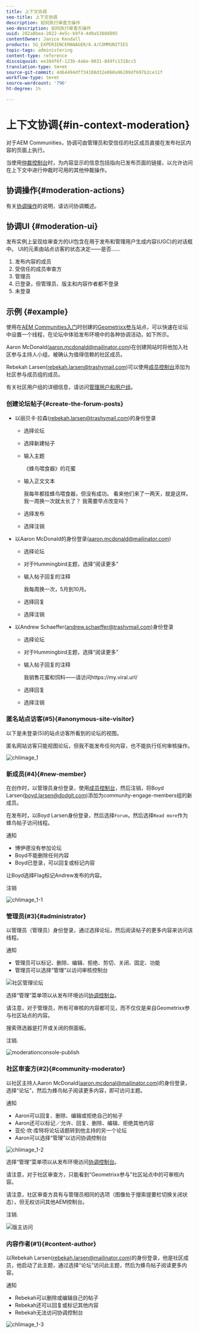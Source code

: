 ```yaml
---
title: 上下文协调
seo-title: 上下文协调
description: 如何执行审查方操作
seo-description: 如何执行审查方操作
uuid: 282a8bea-2822-4e5c-b9f4-4d9a5380d895
contentOwner: Janice Kendall
products: SG_EXPERIENCEMANAGER/6.4/COMMUNITIES
topic-tags: administering
content-type: reference
discoiquuid: ee104f6f-123b-4a6e-9031-849fc1318cc5
translation-type: tm+mt
source-git-commit: 4d64494dff34108d32e060a96209df697b2ce11f
workflow-type: tm+mt
source-wordcount: '796'
ht-degree: 1%

---
```



# 上下文协调{#in-context-moderation}

对于AEM Communities，协调可由管理员和受信任的社区成员直接在发布社区内容的页面上执行。

当使用[仲裁控制台](moderation.md)时，为内容显示的信息包括指向已发布页面的链接，以允许访问在上下文中进行仲裁时可用的其他仲裁操作。

## 协调操作{#moderation-actions}

有关[协调操作](moderate-ugc.md#moderation-actions)的说明，请访问协调概述。

## 协调UI {#moderation-ui}

发布实例上呈现给审查方的UI包含在用于发布和管理用户生成内容(UGC)的对话框中。 UI的元素由站点访客的状态决定——是否……

1. 发布内容的成员
1. 受信任的成员审查方
1. 管理员
1. 已登录，但管理员、版主和内容作者都不登录
1. 未登录

## 示例 {#example}

使用在[AEM Communities入门](getting-started.md)时创建的[Geometrixx参与](http://localhost:4503/content/sites/engage/en.html)站点，可以快速在论坛中设置一个线程，在论坛中体验发布环境中的各种协调活动，如下所示。

Aaron McDonald(aaron.mcdonald@mailinator.com)在创建网站时将他加入社区参与主持人小组，被确认为值得信赖的社区成员。

Rebekah Larsen(rebekah.larsen@trashymail.com)可以使用[成员控制台](members.md)添加为社区参与成员组的成员。

有关社区用户组的详细信息，请访问[管理用户和用户组](users.md)。

### 创建论坛帖子{#create-the-forum-posts}

* 以丽贝卡·拉森(rebekah.larsen@trashymail.com)的身份登录

   * 选择论坛
   * 选择新建帖子
   * 输入主题

      《蜂鸟喂食器》的花蜜

   * 输入正文文本

      我每年都挂蜂鸟喂食器，但没有成功。 看来他们来了一两天，就是这样。 我一周换一次就太长了？ 我需要早点改变吗？
   * 选择发布
   * 选择注销

* 以Aaron McDonald的身份登录(aaron.mcdonald@mailinator.com)

   * 选择论坛
   * 对于Hummingbird主题，选择“阅读更多”
   * 输入帖子回复的注释

      我每周换一次，5月到10月。

   * 选择回复
   * 选择注销

* 以Andrew Schaeffer(andrew.schaeffer@trashymail.com)身份登录

   * 选择论坛
   * 对于Hummingbird主题，选择“阅读更多”
   * 输入帖子回复的注释

      我销售花蜜和饲料——请访问https://my.viral.url/

   * 选择回复
   * 选择注销

### 匿名站点访客(#5){#anonymous-site-visitor}

以下是未登录(5)的站点访客所看到的论坛的视图。

匿名网站访客只能视图论坛，但我不能发布任何内容，也不能执行任何审核操作。

![chlimage_1](assets/chlimage_1.png)

### 新成员(#4){#new-member}

在创作时，以管理员身份登录，使用[成员控制台](members.md)，然后注销，将Boyd Larsen(boyd.larsen@dodgit.com)添加为community-engage-members组的新成员。

在发布时，以Boyd Larsen身份登录，然后选择`Forum`，然后选择`Read more`作为蜂鸟帖子访问线程。

通知

* 博伊德没有参加论坛
* Boyd不能删除任何内容
* Boyd已登录，可以回复或标记内容

让Boyd选择Flag标记Andrew发布的内容。

注销

![chlimage_1-1](assets/chlimage_1-1.png)

### 管理员(#3){#administrator}

以管理员（管理员）身份登录，通过选择论坛，然后阅读帖子的更多内容来访问该线程。

通知

* 管理员可以标记、删除、编辑、拒绝、剪切、关闭、固定、功能
* 管理员可以选择“管理”以访问审核控制台

![社区管理论坛](assets/communityadmin-forum.png)

选择“管理”菜单项以从发布环境访问[协调控制台](moderation.md)。

请注意，对于管理员，所有可审核的内容都可见，而不仅仅是来自Geometrixx参与社区站点的内容。

搜索筛选器是打开或关闭的侧面板。

注销.

![moderationconsole-publish](assets/moderationconsole-publish.png)

### 社区审查方(#2){#community-moderator}

以社区主持人Aaron McDonald(aaron.mcdonal@mailinator.com)的身份登录，选择“论坛”，然后为蜂鸟帖子阅读更多内容，即可访问主题。

通知

* Aaron可以回复、删除、编辑或拒绝自己的帖子
* Aaron还可以标记／允许、回复、删除、编辑、拒绝其他内容
* 亚伦·坎·库特将论坛话题转到他主持的另一个论坛
* Aaron可以选择“管理”以访问协调控制台

![chlimage_1-2](assets/chlimage_1-2.png)

选择“管理”菜单项以从发布环境访问[协调控制台](moderation.md)。

请注意，对于社区审查方，只能看到“Geometrixx参与”社区站点中的可审核内容。

请注意，社区审查方具有与管理员相同的选项（图像处于搜索提要栏切换关闭状态），但无权访问其他AEM控制台。

注销.

![版主访问](assets/moderatoraccess.png)

### 内容作者(#1){#content-author}

以Rebekah Larsen(rebekah.larsen@mailinator.com)的身份登录，他是社区成员，他启动了此主题，通过选择“论坛”访问此主题，然后为蜂鸟帖子阅读更多内容。

通知

* Rebekah可以删除或编辑自己的帖子
* Rebekah还可以回复或标记其他内容
* Rebekah无法访问协调控制台

![chlimage_1-3](assets/chlimage_1-3.png)

